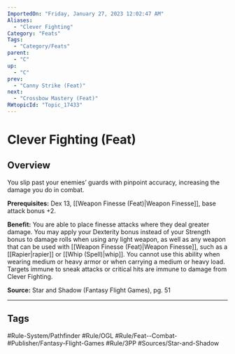 ```yaml
---
ImportedOn: "Friday, January 27, 2023 12:02:47 AM"
Aliases:
  - "Clever Fighting"
Category: "Feats"
Tags:
  - "Category/Feats"
parent:
  - "C"
up:
  - "C"
prev:
  - "Canny Strike (Feat)"
next:
  - "Crossbow Mastery (Feat)"
RWtopicId: "Topic_17433"
---
```

# Clever Fighting (Feat)
## Overview
You slip past your enemies’ guards with pinpoint accuracy, increasing the damage you do in combat.

**Prerequisites:** Dex 13, [[Weapon Finesse (Feat)|Weapon Finesse]], base attack bonus +2.

**Benefit:** You are able to place finesse attacks where they deal greater damage. You may apply your Dexterity bonus instead of your Strength bonus to damage rolls when using any light weapon, as well as any weapon that can be used with [[Weapon Finesse (Feat)|Weapon Finesse]], such as a [[Rapier|rapier]] or [[Whip (Spell)|whip]]. You cannot use this ability when wearing medium or heavy armor or when carrying a medium or heavy load. Targets immune to sneak attacks or critical hits are immune to damage from Clever Fighting.

**Source:** Star and Shadow (Fantasy Flight Games), pg. 51


---
## Tags
#Rule-System/Pathfinder #Rule/OGL #Rule/Feat--Combat- #Publisher/Fantasy-Flight-Games #Rule/3PP #Sources/Star-and-Shadow


